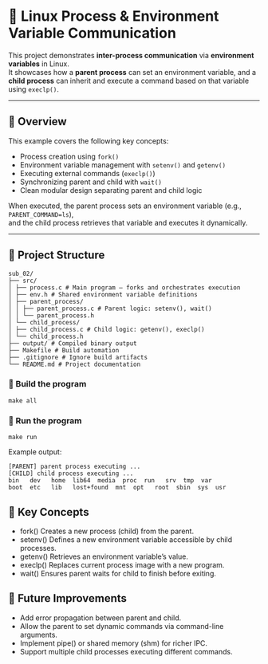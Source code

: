 # 🧩 Linux Process & Environment Variable Communication

This project demonstrates **inter-process communication** via **environment variables** in Linux.  
It showcases how a **parent process** can set an environment variable, and a **child process** can inherit and execute a command based on that variable using `execlp()`.

---

## 📙 Overview

This example covers the following key concepts:
- Process creation using `fork()`
- Environment variable management with `setenv()` and `getenv()`
- Executing external commands (`execlp()`)
- Synchronizing parent and child with `wait()`
- Clean modular design separating parent and child logic

When executed, the parent process sets an environment variable (e.g., `PARENT_COMMAND=ls`),  
and the child process retrieves that variable and executes it dynamically.

---

## 📁 Project Structure

```
sub_02/
├── src/
│ ├── process.c # Main program – forks and orchestrates execution
│ ├── env.h # Shared environment variable definitions
│ ├── parent_process/
│ │ ├── parent_process.c # Parent logic: setenv(), wait()
│ │ └── parent_process.h
│ └── child_process/
│ ├── child_process.c # Child logic: getenv(), execlp()
│ └── child_process.h
├── output/ # Compiled binary output
├── Makefile # Build automation
├── .gitignore # Ignore build artifacts
└── README.md # Project documentation
```

### 🔹 Build the program

```
make all
```

### 🔹 Run the program

```
make run
```

Example output:

```
[PARENT] parent process executing ...
[CHILD] child process executing ...
bin   dev   home  lib64  media  proc  run   srv  tmp  var
boot  etc   lib   lost+found  mnt  opt   root  sbin  sys  usr
```

## 🧠 Key Concepts
- fork()	Creates a new process (child) from the parent.
- setenv()	Defines a new environment variable accessible by child processes.
- getenv()	Retrieves an environment variable’s value.
- execlp()	Replaces current process image with a new program.
- wait()	Ensures parent waits for child to finish before exiting.

## 🚀 Future Improvements
- Add error propagation between parent and child.
- Allow the parent to set dynamic commands via command-line arguments.
- Implement pipe() or shared memory (shm) for richer IPC.
- Support multiple child processes executing different commands.
